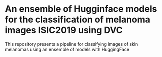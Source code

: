 # An ensemble of Hugginface models for the classification of melanoma images ISIC2019 using DVC
This repository presents a pipeline for classifying images of skin melanomas using an ensemble of models with HuggingFace
